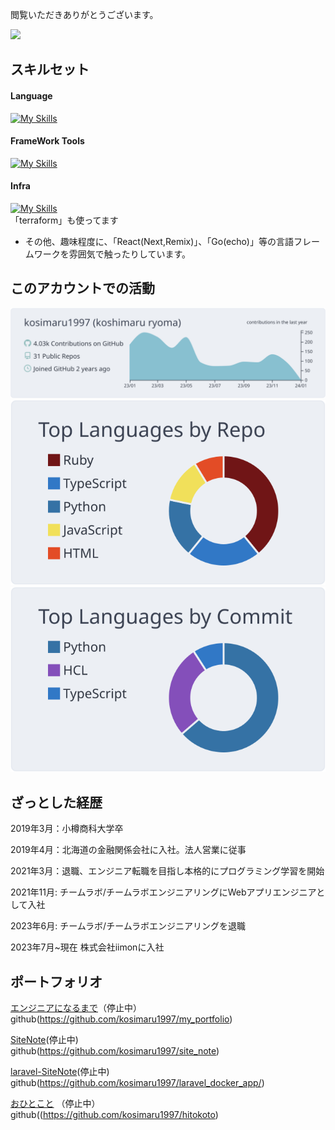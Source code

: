 閲覧いただきありがとうございます。

![](https://komarev.com/ghpvc/?username=kosimaru1997)

## スキルセット

<h4 align="left">Language</h4>

[![My Skills](https://skillicons.dev/icons?i=javascript,typescript,java,python,mysql&theme=light)](https://skillicons.dev)

<h4 align="left">FrameWork Tools</h4>

[![My Skills](https://skillicons.dev/icons?i=vue,nuxt,nodejs,spring,django,docker&theme=light)](https://skillicons.dev)

<h4 align="left">Infra</h4>

[![My Skills](https://skillicons.dev/icons?i=aws,jenkins,terraform&theme=light)](https://skillicons.dev)   
「terraform」も使ってます

- その他、趣味程度に、「React(Next,Remix)」、「Go(echo)」等の言語フレームワークを雰囲気で触ったりしています。

## このアカウントでの活動

[![](https://raw.githubusercontent.com/kosimaru1997/kosimaru1997/main/profile-summary-card-output/nord_bright/0-profile-details.svg)](https://github.com/vn7n24fzkq/github-profile-summary-cards)
[![](https://raw.githubusercontent.com/kosimaru1997/kosimaru1997/main/profile-summary-card-output/nord_bright/1-repos-per-language.svg)](https://github.com/vn7n24fzkq/github-profile-summary-cards) [![](https://raw.githubusercontent.com/kosimaru1997/kosimaru1997/main/profile-summary-card-output/nord_bright/2-most-commit-language.svg)](https://github.com/vn7n24fzkq/github-profile-summary-cards)

## ざっとした経歴

2019年3月：小樽商科大学卒

2019年4月：北海道の金融関係会社に入社。法人営業に従事

2021年3月：退職、エンジニア転職を目指し本格的にプログラミング学習を開始

2021年11月: チームラボ/チームラボエンジニアリングにWebアプリエンジニアとして入社

2023年6月: チームラボ/チームラボエンジニアリングを退職

2023年7月~現在 株式会社iimonに入社


## ポートフォリオ

[エンジニアになるまで](https://xn--n9jfc1f0c1grbyi7gxp.com)（停止中）  
github(https://github.com/kosimaru1997/my_portfolio)  

[SiteNote](https://site-note.herokuapp.com/)(停止中)   
github(https://github.com/kosimaru1997/site_note) 


[laravel-SiteNote](https://laravel-site-note.herokuapp.com/)(停止中)   
github(https://github.com/kosimaru1997/laravel_docker_app/) 

[おひとこと](https://ohitokoto.herokuapp.com/) （停止中）  
github((https://github.com/kosimaru1997/hitokoto) 
